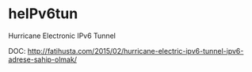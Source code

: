 # heIPv6tun
Hurricane Electronic IPv6 Tunnel

DOC: http://fatihusta.com/2015/02/hurricane-electric-ipv6-tunnel-ipv6-adrese-sahip-olmak/
